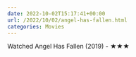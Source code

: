 ```yaml
---
date: 2022-10-02T15:17:41+00:00
url: /2022/10/02/angel-has-fallen.html
categories: Movies
---
```

Watched Angel Has Fallen (2019) - ★★★




